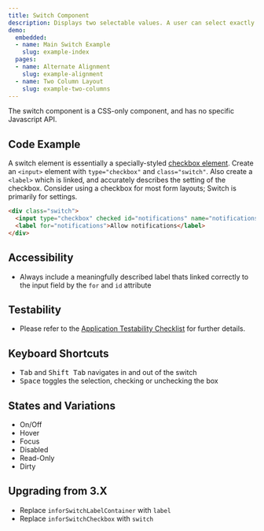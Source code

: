 ```yaml
---
title: Switch Component
description: Displays two selectable values. A user can select exactly one value at a time. Best used when offering two values that are binary in the sense that selecting one negates the other.
demo:
  embedded:
  - name: Main Switch Example
    slug: example-index
  pages:
  - name: Alternate Alignment
    slug: example-alignment
  - name: Two Column Layout
    slug: example-two-columns
---
```


The switch component is a CSS-only component, and has no specific Javascript API.

## Code Example

A switch element is essentially a specially-styled [checkbox element]( ./checkboxes). Create an `<input>` element with `type="checkbox"` and `class="switch"`. Also create a `<label>` which is linked, and accurately describes the setting of the checkbox. Consider using a checkbox for most form layouts; Switch is primarily for settings.

```html
<div class="switch">
  <input type="checkbox" checked id="notifications" name="notifications" class="switch" />
  <label for="notifications">Allow notifications</label>
</div>
```

## Accessibility

- Always include a meaningfully described label thats linked correctly to the input field by the `for` and `id` attribute

## Testability

- Please refer to the [Application Testability Checklist](https://design.infor.com/resources/application-testability-checklist) for further details.

## Keyboard Shortcuts

- <kbd>Tab</kbd> and <kbd>Shift Tab</kbd> navigates in and out of the switch
- <kbd>Space</kbd> toggles the selection, checking or unchecking the box

## States and Variations

- On/Off
- Hover
- Focus
- Disabled
- Read-Only
- Dirty

## Upgrading from 3.X

- Replace `inforSwitchLabelContainer` with `label`
- Replace `inforSwitchCheckbox` with `switch`

